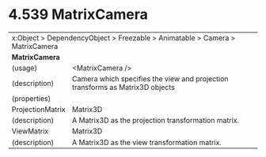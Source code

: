<html dir="LTR" xmlns:mshelp="http://msdn.microsoft.com/mshelp" xmlns:ddue="http://ddue.schemas.microsoft.com/authoring/2003/5" xmlns:xlink="http://www.w3.org/1999/xlink" xmlns:tool="http://www.microsoft.com/tooltip">

<body>
 <input type="hidden" id="userDataCache" class="userDataStyle">
 <input type="hidden" id="hiddenScrollOffset">
 <img id="dropDownImage" style="display:none; height:0; width:0;" src="../local/drpdown.gif">
 <img id="dropDownHoverImage" style="display:none; height:0; width:0;" src="../local/drpdown_orange.gif">
 <img id="collapseImage" style="display:none; height:0; width:0;" src="../local/collapse.gif">
 <img id="expandImage" style="display:none; height:0; width:0;" src="../local/exp.gif">
 <img id="collapseAllImage" style="display:none; height:0; width:0;" src="../local/collall.gif">
 <img id="expandAllImage" style="display:none; height:0; width:0;" src="../local/expall.gif">
 <img id="copyImage" style="display:none; height:0; width:0;" src="../local/copycode.gif">
 <img id="copyHoverImage" style="display:none; height:0; width:0;" src="../local/copycodeHighlight.gif">
 <div id="header"><h1 class="heading">4.539 MatrixCamera</h1></div>

 <div id="mainSection">
 <div id="mainBody">
 <div id="allHistory" class="saveHistory" onsave="saveAll()" onload="loadAll()"></div>
 <p xmlns:wsd="http://wsdev.schemas.microsoft.com/authoring/2008/2" xmlns:msxsl="urn:schemas-microsoft-com:xslt" xmlns:script="urn:script" xmlns:build="urn:build">
 </p>
 <div id="sectionSection0" class="section" name="collapseableSection">
 <content xmlns="http://ddue.schemas.microsoft.com/authoring/2003/5" xmlns:wsd="http://wsdev.schemas.microsoft.com/authoring/2008/2" xmlns:msxsl="urn:schemas-microsoft-com:xslt" xmlns:script="urn:script" xmlns:build="urn:build">
 </content>
 </div>
 <div id="sectionSection1" class="section" name="collapseableSection">
 <content xmlns="http://ddue.schemas.microsoft.com/authoring/2003/5" xmlns:wsd="http://wsdev.schemas.microsoft.com/authoring/2008/2" xmlns:msxsl="urn:schemas-microsoft-com:xslt" xmlns:script="urn:script" xmlns:build="urn:build">
 <table class="ProtocolAuthoredTable" xmlns="">
 <tr><td colspan="2">
<mshelp:link keywords="86913f34-aa06-4c94-9f09-83936a822fd8" tabindex="0">x:Object</mshelp:link> &gt; <mshelp:link keywords="22a604a1-b593-4464-91e4-488285506428" tabindex="0">DependencyObject</mshelp:link> &gt; <mshelp:link keywords="6724267f-782a-4509-a6e9-19f1e3acf436" tabindex="0">Freezable</mshelp:link> &gt; <mshelp:link keywords="4e196363-585f-4026-aad1-79907d6b01af" tabindex="0">Animatable</mshelp:link> &gt; <mshelp:link keywords="967b1c8d-7e5d-4364-a21a-ff48901d49c9" tabindex="0">Camera</mshelp:link> &gt; <mshelp:link keywords="da75827d-03fe-4629-b9f4-19ee5e3d61cc" tabindex="0">MatrixCamera</mshelp:link> </td>
 </tr>
 <tr><td colspan="2">
 <b>
MatrixCamera </b>
 </td>
 </tr>
 <tr><td><div class="indent0">(usage)</div></td>
 <td>&lt;MatrixCamera /&gt; </td>
 </tr>
 <tr><td><div class="indent0">(description)</div></td>
 <td>Camera which specifies the view and projection transforms as Matrix3D objects </td>
 </tr>
 <tr><td><div class="indent0">(properties)</div></td>
 <td> </td>
 </tr>
 <tr><td><div class="indent2">ProjectionMatrix</div></td>
 <td><mshelp:link keywords="d5b81ee5-aa1c-4844-b922-34732eef5cc8" tabindex="0">Matrix3D</mshelp:link> </td>
 </tr>
 <tr><td><div class="indent4">(description)</div></td>
 <td>A Matrix3D as the projection transformation matrix. </td>
 </tr>
 <tr><td><div class="indent2">ViewMatrix</div></td>
 <td><mshelp:link keywords="d5b81ee5-aa1c-4844-b922-34732eef5cc8" tabindex="0">Matrix3D</mshelp:link> </td>
 </tr>
 <tr><td><div class="indent4">(description)</div></td>
 <td>A Matrix3D as the view transformation matrix. </td>
 </tr>
</table>
 </content>
 </div>
 <!--[if gte IE 5]>
 <tool:tip element="languageFilterToolTip" avoidmouse="false"/>
 <![endif]-->
 </div>
 <a name="feedback"></a><span></span>
 </div>
</body></html>
